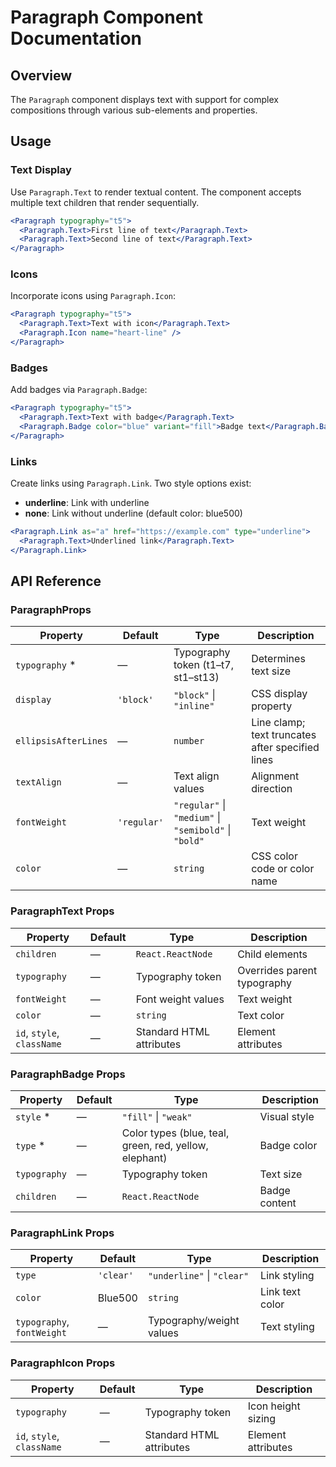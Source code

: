# Paragraph Component Documentation

## Overview

The `Paragraph` component displays text with support for complex compositions through various sub-elements and properties.

## Usage

### Text Display

Use `Paragraph.Text` to render textual content. The component accepts multiple text children that render sequentially.

```jsx
<Paragraph typography="t5">
  <Paragraph.Text>First line of text</Paragraph.Text>
  <Paragraph.Text>Second line of text</Paragraph.Text>
</Paragraph>
```

### Icons

Incorporate icons using `Paragraph.Icon`:

```jsx
<Paragraph typography="t5">
  <Paragraph.Text>Text with icon</Paragraph.Text>
  <Paragraph.Icon name="heart-line" />
</Paragraph>
```

### Badges

Add badges via `Paragraph.Badge`:

```jsx
<Paragraph typography="t5">
  <Paragraph.Text>Text with badge</Paragraph.Text>
  <Paragraph.Badge color="blue" variant="fill">Badge text</Paragraph.Badge>
</Paragraph>
```

### Links

Create links using `Paragraph.Link`. Two style options exist:
- **underline**: Link with underline
- **none**: Link without underline (default color: blue500)

```jsx
<Paragraph.Link as="a" href="https://example.com" type="underline">
  <Paragraph.Text>Underlined link</Paragraph.Text>
</Paragraph.Link>
```

## API Reference

### ParagraphProps

| Property | Default | Type | Description |
|----------|---------|------|-------------|
| `typography` * | — | Typography token (t1–t7, st1–st13) | Determines text size |
| `display` | `'block'` | `"block"` \| `"inline"` | CSS display property |
| `ellipsisAfterLines` | — | `number` | Line clamp; text truncates after specified lines |
| `textAlign` | — | Text align values | Alignment direction |
| `fontWeight` | `'regular'` | `"regular"` \| `"medium"` \| `"semibold"` \| `"bold"` | Text weight |
| `color` | — | `string` | CSS color code or color name |

### ParagraphText Props

| Property | Default | Type | Description |
|----------|---------|------|-------------|
| `children` | — | `React.ReactNode` | Child elements |
| `typography` | — | Typography token | Overrides parent typography |
| `fontWeight` | — | Font weight values | Text weight |
| `color` | — | `string` | Text color |
| `id`, `style`, `className` | — | Standard HTML attributes | Element attributes |

### ParagraphBadge Props

| Property | Default | Type | Description |
|----------|---------|------|-------------|
| `style` * | — | `"fill"` \| `"weak"` | Visual style |
| `type` * | — | Color types (blue, teal, green, red, yellow, elephant) | Badge color |
| `typography` | — | Typography token | Text size |
| `children` | — | `React.ReactNode` | Badge content |

### ParagraphLink Props

| Property | Default | Type | Description |
|----------|---------|------|-------------|
| `type` | `'clear'` | `"underline"` \| `"clear"` | Link styling |
| `color` | Blue500 | `string` | Link text color |
| `typography`, `fontWeight` | — | Typography/weight values | Text styling |

### ParagraphIcon Props

| Property | Default | Type | Description |
|----------|---------|------|-------------|
| `typography` | — | Typography token | Icon height sizing |
| `id`, `style`, `className` | — | Standard HTML attributes | Element attributes |
